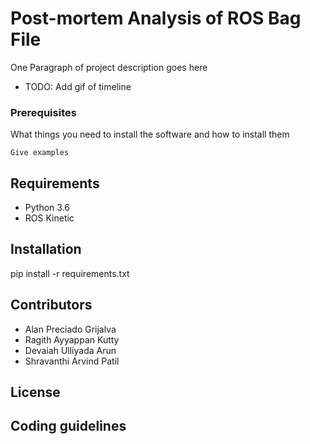 # Post-mortem Analysis of ROS Bag File

One Paragraph of project description goes here

- TODO: Add gif of timeline

### Prerequisites

What things you need to install the software and how to install them

```
Give examples
```

## Requirements

- Python 3.6
- ROS Kinetic

## Installation

pip install -r requirements.txt

##  Contributors 

- Alan Preciado Grijalva
- Ragith Ayyappan Kutty
- Devaiah Ulliyada Arun
- Shravanthi Arvind Patil 



## License

## Coding guidelines
